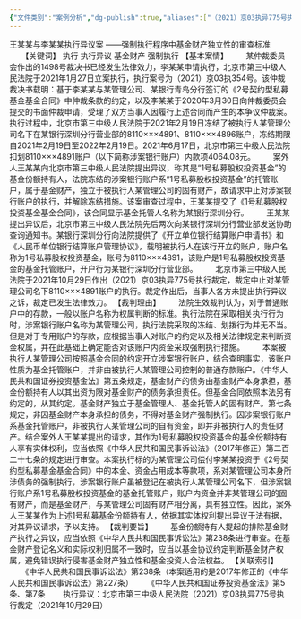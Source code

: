 ```yaml
---
{"文件类别":"案例分析","dg-publish":true,"aliases":["（2021）京03执异775号执行裁定"],"permalink":"/案例分析case/裁判文书/王某某与李某某执行异议案/","dgPassFrontmatter":true,"noteIcon":"","created":"2024-09-30T11:46:24.110+08:00","updated":"2024-09-30T11:47:30.176+08:00"}
---
```




王某某与李某某执行异议案
——强制执行程序中基金财产独立性的审查标准
　　【关键词】
执行 执行异议 基金财产 强制执行
【基本案情】
　　某仲裁委员会作出的1498号裁决书已经发生法律效力，李某某申请执行，北京市第三中级人民法院于2021年1月27日立案执行，执行案号为（2021）京03执354号。该仲裁裁决书载明：基于李某某与某管理公司、某银行青岛分行签订的《2号契约型私募基金基金合同》中仲裁条款的约定，以及李某某于2020年3月30日向仲裁委员会提交的书面仲裁申请，受理了双方当事人因履行上述合同而产生的本争议仲裁案。执行过程中，北京市第三中级人民法院于2021年2月19日冻结了被执行人某管理公司名下在某银行深圳分行营业部的8110×××4891、8110×××4896账户，冻结期限自2021年2月19日至2022年2月19日。2021年6月17日，北京市第三中级人民法院扣划8110×××4891账户（以下简称涉案银行账户）内款项4064.08元。
　　案外人王某某向北京市第三中级人民法院提出异议，称其是“1号私募股权投资基金”的基金份额持有人，法院冻结的涉案银行账户系“1号私募股权投资基金”的托管账户，属于基金财产，独立于被执行人某管理公司的固有财产，故请求中止对涉案银行账户的执行，并解除冻结措施。该案审查过程中，王某某提交了《1号私募股权投资基金基金合同》，该合同显示基金托管人名称为某银行深圳分行。
　　王某某提出异议后，北京市第三中级人民法院先后两次向某银行深圳分行营业部发送协助查询通知书。某银行深圳分行向法院提供了《开立单位银行结算账户申请书》和《人民币单位银行结算账户管理协议》，载明被执行人在该行开立的账户，账户名称为1号私募股权投资基金，账号为8110×××4891，该账户是1号私募股权投资基金的基金托管账户，开户行为某银行深圳分行营业部。
　　北京市第三中级人民法院于2021年10月29日作出（2021）京03执异775号执行裁定，裁定中止对某管理公司名下8110×××4891账户的执行。裁定作出后，当事人各方未提出执行异议之诉，裁定已发生法律效力。
【裁判理由】
　　法院生效裁判认为，对于普通账户中的存款，一般以账户名称为权属判断的标准。执行法院在采取相关执行行为时，涉案银行账户名称为某管理公司，执行法院采取的冻结、划拨行为并无不当。但是对于专用账户的存款，应根据当事人对账户的约定以及相关法律规定来判断资金权属，并在此基础上确定能否对该账户内资金采取强制执行措施。
　　本案被执行人某管理公司按照基金合同的约定开立涉案银行账户，结合查明事实，该账户性质为基金托管账户，并非由被执行人某管理公司控制的普通存款账户。《中华人民共和国证券投资基金法》第五条规定，基金财产的债务由基金财产本身承担，基金份额持有人以其出资为限对基金财产的债务承担责任。但基金合同依照本法另有约定的，从其约定。基金财产独立于基金管理人、基金托管人的固有财产。第七条规定，非因基金财产本身承担的债务，不得对基金财产强制执行。因涉案银行账户系基金托管账户，非被执行人某管理公司的自有资金，即并非被执行人的责任财产。结合案外人王某某提出的请求，其作为1号私募股权投资基金的基金份额持有人享有实体权利，应当依照《中华人民共和国民事诉讼法》（2017年修正）第二百二十七条的规定进行审查。本案执行标的为某管理公司偿付李某某投资于《2号契约型私募基金基金合同》中的本金、资金占用成本等款项，系对某管理公司本身所涉债务的强制执行，涉案银行账户虽被登记在被执行人某管理公司名下，但涉案银行账户系1号私募股权投资基金的基金托管账户，账户内资金并非某管理公司的固有财产，而是基金财产，与某管理公司固有财产相分离，具有独立性。因此，案外人王某某作为上述1号私募基金份额持有人，依据其实体权利提出异议于法有据，对其异议请求，予以支持。
【裁判要旨】
　　基金份额持有人提起的排除基金财产执行之异议，应当依照《中华人民共和国民事诉讼法》第238条进行审查。在基金财产登记名义和实际权利归属不一致时，应当以基金协议约定判断基金财产权属，避免错误执行侵害基金财产独立性和基金投资人合法权益。
【关联索引】
　　《中华人民共和国民事诉讼法》第238条（本案适用的是2017年修正的《中华人民共和国民事诉讼法》第227条）
　　《中华人民共和国证券投资基金法》第5条、第7条
　　执行异议：北京市第三中级人民法院（2021）京03执异775号执行裁定（2021年10月29日）
